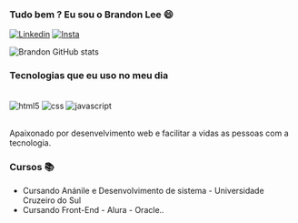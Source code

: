 ### Tudo bem ? Eu sou o Brandon Lee 😄

[![Linkedin](https://img.shields.io/badge/LinkedIn-0077B5?style=for-the-badge&logo=linkedin&logoColor=white)](https://linkedin.com/in/brandon-administracao)
[![Insta](https://img.shields.io/badge/Instagram-E4405F?style=for-the-badge&logo=instagram&logoColor=white)](https://instagram.com/lee_brandon_)


![Brandon GitHub stats](https://github-readme-stats.vercel.app/api?username=Brandonlee21&show_icons=true&theme=cobalt)

### Tecnologias que eu uso no meu dia

<div style="display: inline_block"><br/>
<img align="center" alt="html5" src="https://img.shields.io/badge/HTML5-E34F26?style=for-the-badge&logo=html5&logoColor=white"/>
<img align="center" alt="css" src="https://img.shields.io/badge/CSS3-1572B6?style=for-the-badge&logo=css3&logoColor=white"/>
<img align="center" alt="javascript" src="https://img.shields.io/badge/JavaScript-323330?style=for-the-badge&logo=javascript&logoColor=F7DF1E"/>
</div><br/>

Apaixonado por desenvelvimento web e facilitar a vidas as pessoas com a tecnologia.

### Cursos 📚
- Cursando Anánile e Desenvolvimento de sistema - Universidade Cruzeiro do Sul
- Cursando Front-End - Alura - Oracle..
